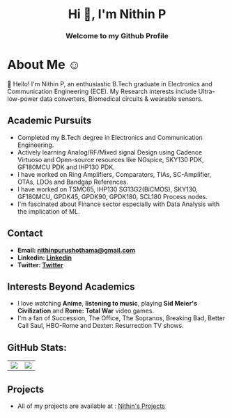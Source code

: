 
<h1 align="center">Hi 👋, I'm Nithin P</h1>
<h3 align="center">Welcome to my Github Profile</h3>

# About Me ☺️

👋 Hello! I'm Nithin P, an enthusiastic B.Tech graduate in Electronics and Communication Engineering (ECE). My Research interests include Ultra-low-power data converters, Biomedical circuits & wearable sensors.
  
## Academic Pursuits 

- Completed my B.Tech degree in Electronics and Communication Engineering.
- Actively learning Analog/RF/Mixed signal Design using Cadence Virtuoso and Open-source resources like NGspice, SKY130 PDK, GF180MCU PDK and IHP130 PDK.
- I have worked on Ring Amplifiers, Comparators, TIAs, SC-Amplifier, OTAs, LDOs and Bandgap References.
- I have worked on TSMC65, IHP130 SG13G2(BiCMOS), SKY130, GF180MCU, GPDK45, GPDK90, GPDK180, SCL180 Process nodes.
- I'm fascinated about Finance sector especially with Data Analysis with the implication of ML. 

## Contact

- **Email: [nithinpurushothama@gmail.com](mailto:nithinpurushothama@gmail.com)**
- **Linkedin: [Linkedin](https://www.linkedin.com/in/nithin-purushothama-70664727b/)**
- **Twitter: [Twitter](https://twitter.com/nithinpuru75919)**


## Interests Beyond Academics  

- I love watching **Anime**, **listening to music**, playing **Sid Meier's Civilization** and **Rome: Total War** video games.
- I'm a fan of Succession, The Office, The Sopranos, Breaking Bad, Better Call Saul, HBO-Rome and Dexter: Resurrection TV shows.

## GitHub Stats:

<div align="center">
  <table style="border: none;">
    <tr>
      <td style="border: none;">
            <img src="https://github-readme-stats.vercel.app/api?username=chennakeshavadasa&show_icons=true&bg_color=000000,0a001a,1a0033&title_color=ff00ff&text_color=00ffff&icon_color=39ff14&hide_border=true&include_all_commits=true&count_private=true&card_width=350" />
      </td>
      <td style="border: none;">
            <img src="https://github-readme-stats.vercel.app/api/top-langs/?username=chennakeshavadasa&layout=compact&bg_color=000000,1a0033,0a001a&title_color=ff00ff&text_color=00ffff&hide_border=true&count_private=true&card_width=300" />
      </td>
    </tr>
  </table>
</div>

 ## Projects 
 
- All of my projects are available at : [Nithin's Projects](https://github.com/chennakeshavadasa?tab=repositories)
